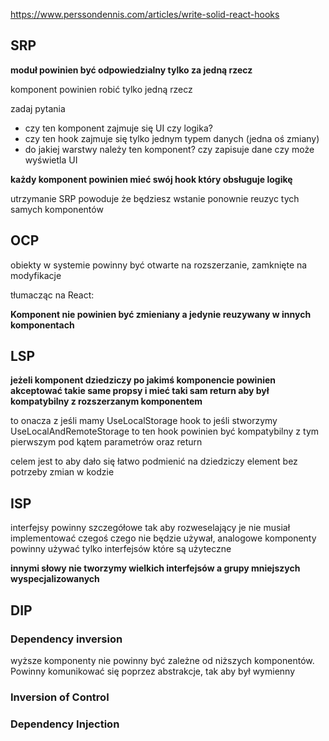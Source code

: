 https://www.perssondennis.com/articles/write-solid-react-hooks

## SRP

**moduł powinien być odpowiedzialny tylko za jedną rzecz**

komponent powinien robić tylko jedną rzecz 

zadaj pytania 

- czy ten komponent zajmuje się UI czy logika?
- czy ten hook zajmuje się tylko jednym typem danych (jedna oś zmiany)
- do jakiej warstwy należy ten komponent? czy zapisuje dane czy może wyświetla UI

**każdy komponent powinien mieć swój hook który obsługuje logikę** 

utrzymanie SRP powoduje że będziesz wstanie ponownie reuzyc tych samych komponentów

## OCP

obiekty w systemie powinny być otwarte na rozszerzanie, zamknięte na modyfikacje 

tłumacząc na React:

**Komponent nie powinien być zmieniany a jedynie reuzywany w innych komponentach**

## LSP

**jeżeli komponent dziedziczy po jakimś komponencie powinien akceptować takie same propsy i mieć taki sam return aby był kompatybilny z rozszerzanym komponentem** 

to onacza z jeśli mamy UseLocalStorage hook to jeśli stworzymy UseLocalAndRemoteStorage to ten hook powinien być kompatybilny z tym pierwszym pod kątem parametrów oraz return 

celem jest to aby dało się łatwo podmienić na dziedziczy element bez potrzeby zmian w kodzie

## ISP

interfejsy powinny szczegółowe tak aby rozweselający je nie musiał implementować czegoś czego nie będzie używał, analogowe komponenty powinny używać tylko interfejsów które są użyteczne 

**innymi słowy nie tworzymy wielkich interfejsów a grupy mniejszych wyspecjalizowanych**

## DIP

### Dependency inversion 

wyższe komponenty nie powinny być zależne od niższych komponentów. Powinny komunikować się poprzez abstrakcje, tak aby był wymienny 

### Inversion of Control

### Dependency Injection



